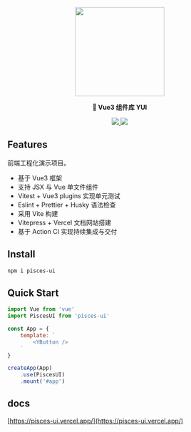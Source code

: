 <p align="center"><a href="https://blog.lsyboy.cn" target="_blank"><img width="200"src="https://resource.lsyboy.cn/blog/static/img/logo.cd9bb43.png"></a></p>

<div align="center">
  <strong>
    📝 Vue3 组件库 YUI
  </strong>
</div>

<p align="center">
    <a href="https://github.com/da34/y-ui/actions/workflows/main.yml">
    <img src="https://github.com/da34/y-ui/actions/workflows/main.yml/badge.svg?branch=main" />
    <a href="https://codecov.io/gh/da34/pisces-ui" > 
 <img src="https://codecov.io/gh/da34/pisces-ui/branch/main/graph/badge.svg?token=047Q4NEK05"/> 
 </a>
</a>
</p>

## Features

前端工程化演示项目。
- 基于 Vue3 框架
- 支持 JSX 与 Vue 单文件组件
- Vitest + Vue3 plugins 实现单元测试
- Eslint + Prettier + Husky 语法检查
- 采用 Vite 构建
- Vitepress + Vercel 文档网站搭建
- 基于 Action CI 实现持续集成与交付

## Install
```bash
npm i pisces-ui
 ```

## Quick Start

```js
import Vue from 'vue'
import PiscesUI from 'pisces-ui'

const App = {
    template: `
        <YButton />
    `
}

createApp(App)
    .use(PiscesUI)
    .mount('#app')
```

## docs
[https://pisces-ui.vercel.app/](https://pisces-ui.vercel.app/)

